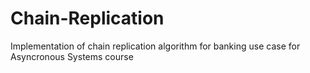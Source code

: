 # Chain-Replication
Implementation of chain replication algorithm for banking use case for Asyncronous Systems course
